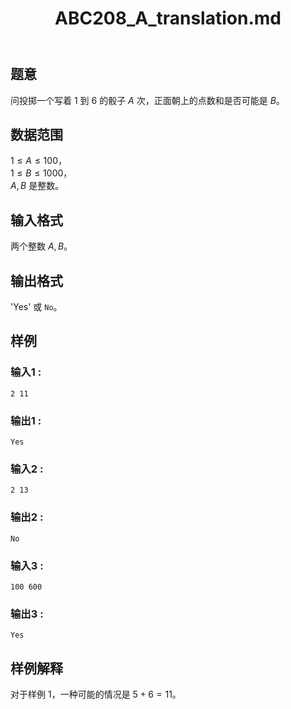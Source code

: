 ﻿---
title: "ABC208_A_translation.md"
tags: []
author: ""
created: ""
---

## 题意  

问投掷一个写着 $1$ 到 $6$ 的骰子 $A$ 次，正面朝上的点数和是否可能是 $B$。   

## 数据范围

$1\le A\le 100$，    
$1\le B\le 1000$，     
$A,B$ 是整数。               

## 输入格式

两个整数 $A,B$。
          
## 输出格式

'Yes' 或 `No`。   

## 样例

### 输入1 :
```
2 11
```

### 输出1 :
```
Yes
```

### 输入2 :
```
2 13
```

### 输出2 :
```
No
```

### 输入3 :
```
100 600
```

### 输出3 :
```
Yes
```

## 样例解释

对于样例 1，一种可能的情况是 $5+6=11$。

